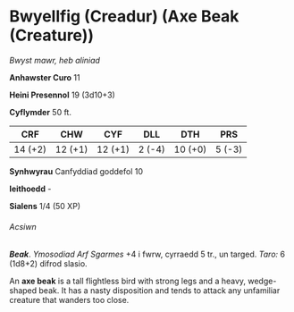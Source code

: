 # Bwyellfig (Creadur) (Axe Beak (Creature))

*Bwyst mawr, heb aliniad*

**Anhawster Curo** 11

**Heini Presennol** 19 (3d10+3)

**Cyflymder** 50 ft.

| CRF     | CHW     | CYF     | DLL    | DTH     | PRS    |
|---------|---------|---------|--------|---------|--------|
| 14 (+2) | 12 (+1) | 12 (+1) | 2 (-4) | 10 (+0) | 5 (-3) |

**Synhwyrau** Canfyddiad goddefol 10

**Ieithoedd** -

**Sialens** 1/4 (50 XP)

###### Acsiwn

***Beak***. *Ymosodiad Arf Sgarmes* +4 i fwrw, cyrraedd 5 tr., un targed. *Taro:* 6 (1d8+2) difrod slasio.

An **axe beak** is a tall flightless bird with strong legs and a heavy, wedge-shaped beak. It has a nasty disposition and tends to attack any unfamiliar creature that wanders too close.